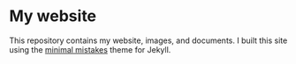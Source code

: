 # My website

This repository contains my website, images, and documents.
I built this site using the [minimal mistakes][] theme for 
Jekyll.

[minimal mistakes]: https://mmistakes.github.io/minimal-mistakes/
